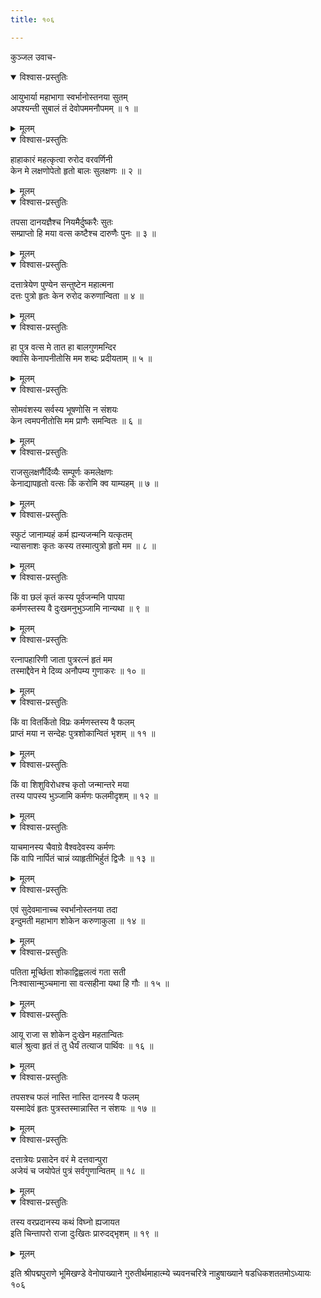 ```yaml
---
title: १०६

---
```

कुञ्जल उवाच-  

<details open><summary>विश्वास-प्रस्तुतिः</summary>

आयुभार्या महाभागा स्वर्भानोस्तनया सुतम्  
अपश्यन्ती सुबालं तं देवोपममनौपमम् ॥ १ ॥
</details>

<details><summary>मूलम्</summary>

आयुभार्या महाभागा स्वर्भानोस्तनया सुतम्  
अपश्यन्ती सुबालं तं देवोपममनौपमम् ॥ १ ॥
</details>



<details open><summary>विश्वास-प्रस्तुतिः</summary>

हाहाकारं महत्कृत्वा रुरोद वरवर्णिनी  
केन मे लक्षणोपेतो हृतो बालः सुलक्षणः ॥ २ ॥
</details>

<details><summary>मूलम्</summary>

हाहाकारं महत्कृत्वा रुरोद वरवर्णिनी  
केन मे लक्षणोपेतो हृतो बालः सुलक्षणः ॥ २ ॥
</details>



<details open><summary>विश्वास-प्रस्तुतिः</summary>

तपसा दानयज्ञैश्च नियमैर्दुष्करैः सुतः  
सम्प्राप्तो हि मया वत्स कष्टैश्च दारुणैः पुनः ॥ ३ ॥
</details>

<details><summary>मूलम्</summary>

तपसा दानयज्ञैश्च नियमैर्दुष्करैः सुतः  
सम्प्राप्तो हि मया वत्स कष्टैश्च दारुणैः पुनः ॥ ३ ॥
</details>



<details open><summary>विश्वास-प्रस्तुतिः</summary>

दत्तात्रेयेण पुण्येन सन्तुष्टेन महात्मना  
दत्तः पुत्रो हृतः केन रुरोद करुणान्विता ॥ ४ ॥
</details>

<details><summary>मूलम्</summary>

दत्तात्रेयेण पुण्येन सन्तुष्टेन महात्मना  
दत्तः पुत्रो हृतः केन रुरोद करुणान्विता ॥ ४ ॥
</details>



<details open><summary>विश्वास-प्रस्तुतिः</summary>

हा पुत्र वत्स मे तात हा बालगुणमन्दिर  
क्वासि केनापनीतोसि मम शब्दः प्रदीयताम् ॥ ५ ॥
</details>

<details><summary>मूलम्</summary>

हा पुत्र वत्स मे तात हा बालगुणमन्दिर  
क्वासि केनापनीतोसि मम शब्दः प्रदीयताम् ॥ ५ ॥
</details>



<details open><summary>विश्वास-प्रस्तुतिः</summary>

सोमवंशस्य सर्वस्य भूषणोसि न संशयः  
केन त्वमपनीतोसि मम प्राणैः समन्वितः ॥ ६ ॥
</details>

<details><summary>मूलम्</summary>

सोमवंशस्य सर्वस्य भूषणोसि न संशयः  
केन त्वमपनीतोसि मम प्राणैः समन्वितः ॥ ६ ॥
</details>



<details open><summary>विश्वास-प्रस्तुतिः</summary>

राजसुलक्षणैर्दिव्यैः सम्पूर्णः कमलेक्षणः  
केनाद्यापहृतो वत्सः किं करोमि क्व याम्यहम् ॥ ७ ॥
</details>

<details><summary>मूलम्</summary>

राजसुलक्षणैर्दिव्यैः सम्पूर्णः कमलेक्षणः  
केनाद्यापहृतो वत्सः किं करोमि क्व याम्यहम् ॥ ७ ॥
</details>



<details open><summary>विश्वास-प्रस्तुतिः</summary>

स्फुटं जानाम्यहं कर्म ह्यन्यजन्मनि यत्कृतम्  
न्यासनाशः कृतः कस्य तस्मात्पुत्रो हृतो मम ॥ ८ ॥
</details>

<details><summary>मूलम्</summary>

स्फुटं जानाम्यहं कर्म ह्यन्यजन्मनि यत्कृतम्  
न्यासनाशः कृतः कस्य तस्मात्पुत्रो हृतो मम ॥ ८ ॥
</details>



<details open><summary>विश्वास-प्रस्तुतिः</summary>

किं वा छलं कृतं कस्य पूर्वजन्मनि पापया  
कर्मणस्तस्य वै दुःखमनुभुञ्जामि नान्यथा ॥ ९ ॥
</details>

<details><summary>मूलम्</summary>

किं वा छलं कृतं कस्य पूर्वजन्मनि पापया  
कर्मणस्तस्य वै दुःखमनुभुञ्जामि नान्यथा ॥ ९ ॥
</details>



<details open><summary>विश्वास-प्रस्तुतिः</summary>

रत्नापहारिणी जाता पुत्ररत्नं हृतं मम  
तस्माद्दैवेन मे दिव्य अनौपम्य गुणाकरः ॥ १० ॥
</details>

<details><summary>मूलम्</summary>

रत्नापहारिणी जाता पुत्ररत्नं हृतं मम  
तस्माद्दैवेन मे दिव्य अनौपम्य गुणाकरः ॥ १० ॥
</details>



<details open><summary>विश्वास-प्रस्तुतिः</summary>

किं वा वितर्कितो विप्रः कर्मणस्तस्य वै फलम्  
प्राप्तं मया न सन्देहः पुत्रशोकान्वितं भृशम् ॥ ११ ॥
</details>

<details><summary>मूलम्</summary>

किं वा वितर्कितो विप्रः कर्मणस्तस्य वै फलम्  
प्राप्तं मया न सन्देहः पुत्रशोकान्वितं भृशम् ॥ ११ ॥
</details>



<details open><summary>विश्वास-प्रस्तुतिः</summary>

किं वा शिशुविरोधश्च कृतो जन्मान्तरे मया  
तस्य पापस्य भुञ्जामि कर्मणः फलमीदृशम् ॥ १२ ॥
</details>

<details><summary>मूलम्</summary>

किं वा शिशुविरोधश्च कृतो जन्मान्तरे मया  
तस्य पापस्य भुञ्जामि कर्मणः फलमीदृशम् ॥ १२ ॥
</details>



<details open><summary>विश्वास-प्रस्तुतिः</summary>

याचमानस्य चैवाग्रे वैश्वदेवस्य कर्मणः  
किं वापि नार्पितं चान्नं व्याहृतीभिर्हुतं द्विजैः ॥ १३ ॥
</details>

<details><summary>मूलम्</summary>

याचमानस्य चैवाग्रे वैश्वदेवस्य कर्मणः  
किं वापि नार्पितं चान्नं व्याहृतीभिर्हुतं द्विजैः ॥ १३ ॥
</details>



<details open><summary>विश्वास-प्रस्तुतिः</summary>

एवं सुदेवमानाच्च स्वर्भानोस्तनया तदा  
इन्दुमती महाभाग शोकेन करुणाकुला ॥ १४ ॥
</details>

<details><summary>मूलम्</summary>

एवं सुदेवमानाच्च स्वर्भानोस्तनया तदा  
इन्दुमती महाभाग शोकेन करुणाकुला ॥ १४ ॥
</details>



<details open><summary>विश्वास-प्रस्तुतिः</summary>

पतिता मूर्च्छिता शोकाद्विह्वलत्वं गता सती  
निःश्वासान्मुञ्चमाना सा वत्सहीना यथा हि गौः ॥ १५ ॥
</details>

<details><summary>मूलम्</summary>

पतिता मूर्च्छिता शोकाद्विह्वलत्वं गता सती  
निःश्वासान्मुञ्चमाना सा वत्सहीना यथा हि गौः ॥ १५ ॥
</details>



<details open><summary>विश्वास-प्रस्तुतिः</summary>

आयू राजा स शोकेन दुःखेन महतान्वितः  
बालं श्रुत्वा हृतं तं तु धैर्यं तत्याज पार्थिवः ॥ १६ ॥
</details>

<details><summary>मूलम्</summary>

आयू राजा स शोकेन दुःखेन महतान्वितः  
बालं श्रुत्वा हृतं तं तु धैर्यं तत्याज पार्थिवः ॥ १६ ॥
</details>



<details open><summary>विश्वास-प्रस्तुतिः</summary>

तपसश्च फलं नास्ति नास्ति दानस्य वै फलम्  
यस्मादेवं हृतः पुत्रस्तस्मान्नास्ति न संशयः ॥ १७ ॥
</details>

<details><summary>मूलम्</summary>

तपसश्च फलं नास्ति नास्ति दानस्य वै फलम्  
यस्मादेवं हृतः पुत्रस्तस्मान्नास्ति न संशयः ॥ १७ ॥
</details>



<details open><summary>विश्वास-प्रस्तुतिः</summary>

दत्तात्रेयः प्रसादेन वरं मे दत्तवान्पुरा  
अजेयं च जयोपेतं पुत्रं सर्वगुणान्वितम् ॥ १८ ॥
</details>

<details><summary>मूलम्</summary>

दत्तात्रेयः प्रसादेन वरं मे दत्तवान्पुरा  
अजेयं च जयोपेतं पुत्रं सर्वगुणान्वितम् ॥ १८ ॥
</details>



<details open><summary>विश्वास-प्रस्तुतिः</summary>

तस्य वरप्रदानस्य कथं विघ्नो ह्यजायत  
इति चिन्तापरो राजा दुःखितः प्रारुदद्भृशम् ॥ १९ ॥
</details>

<details><summary>मूलम्</summary>

तस्य वरप्रदानस्य कथं विघ्नो ह्यजायत  
इति चिन्तापरो राजा दुःखितः प्रारुदद्भृशम् ॥ १९ ॥
</details>


इति श्रीपद्मपुराणे भूमिखण्डे वेनोपाख्याने गुरुतीर्थमाहात्म्ये च्यवनचरित्रे नाहुषाख्याने षडधिकशततमोऽध्यायः १०६